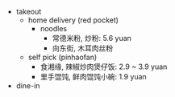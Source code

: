 - takeout
    - home delivery (red pocket)
        - noodles
            - 常德米粉, 炒粉: 5.6 yuan
            - 向东街, 木耳肉丝粉
    - self pick (pinhaofan)
        - 食湘缘, 辣椒炒肉煲仔饭: 2.9 ~ 3.9 yuan
        - 里手馄饨, 鲜肉馄饨小碗: 1.9 yuan
- dine-in